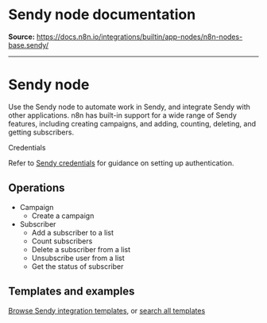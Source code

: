# Sendy node documentation

**Source:** https://docs.n8n.io/integrations/builtin/app-nodes/n8n-nodes-base.sendy/

---

# Sendy node

Use the Sendy node to automate work in Sendy, and integrate Sendy with other applications. n8n has built-in support for a wide range of Sendy features, including creating campaigns, and adding, counting, deleting, and getting subscribers.

Credentials

Refer to [Sendy credentials](../../credentials/sendy/) for guidance on setting up authentication.

## Operations

- Campaign
  - Create a campaign
- Subscriber
  - Add a subscriber to a list
  - Count subscribers
  - Delete a subscriber from a list
  - Unsubscribe user from a list
  - Get the status of subscriber

## Templates and examples

[Browse Sendy integration templates](https://n8n.io/integrations/sendy/), or [search all templates](https://n8n.io/workflows/)
